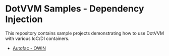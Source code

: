 # DotVVM Samples - Dependency Injection

This repository contains sample projects demonstrating how to use DotVVM with various IoC/DI containers.

* [Autofac - OWIN](Autofac/Owin/README.md)
